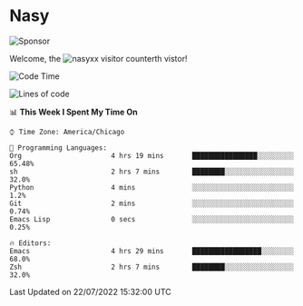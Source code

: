 # Nasy

<!--
<p align="center">
<img height="200" src="https://github-readme-stats.vercel.app/api?username=nasyxx&count_private=true&show_icons=true&theme=dracula&include_all_commits=true"/>
<img height="200" src="https://github-readme-stats.vercel.app/api/top-langs/?username=nasyxx&theme=dracula&hide=html,jupyter+notebook&count_private=true&show_icons=true"/>
</p>

  
----------------
-->

![Sponsor](https://img.shields.io/static/v1.svg?label=Sponsor&message=%E2%9D%A4&logo=GitHub&style=flat&color=pink)
 
Welcome, the ![nasyxx visitor counter](https://count.getloli.com/get/@nasyxx?theme=rule34)th vistor!
 
<!--START_SECTION:waka-->
![Code Time](http://img.shields.io/badge/Code%20Time-2%2C522%20hrs%2024%20mins-blue)

![Lines of code](https://img.shields.io/badge/From%20Hello%20World%20I%27ve%20Written-5%20Million%20lines%20of%20code-blue)

📊 **This Week I Spent My Time On** 

```text
⌚︎ Time Zone: America/Chicago

💬 Programming Languages: 
Org                      4 hrs 19 mins       ████████████████░░░░░░░░░   65.48% 
sh                       2 hrs 7 mins        ████████░░░░░░░░░░░░░░░░░   32.0% 
Python                   4 mins              ░░░░░░░░░░░░░░░░░░░░░░░░░   1.2% 
Git                      2 mins              ░░░░░░░░░░░░░░░░░░░░░░░░░   0.74% 
Emacs Lisp               0 secs              ░░░░░░░░░░░░░░░░░░░░░░░░░   0.25%

🔥 Editors: 
Emacs                    4 hrs 29 mins       █████████████████░░░░░░░░   68.0% 
Zsh                      2 hrs 7 mins        ████████░░░░░░░░░░░░░░░░░   32.0%

```


 Last Updated on 22/07/2022 15:32:00 UTC
<!--END_SECTION:waka-->

<!-- ![visitors](https://visitor-badge.laobi.icu/badge?page_id=nasyxx.nasyxx) -->
